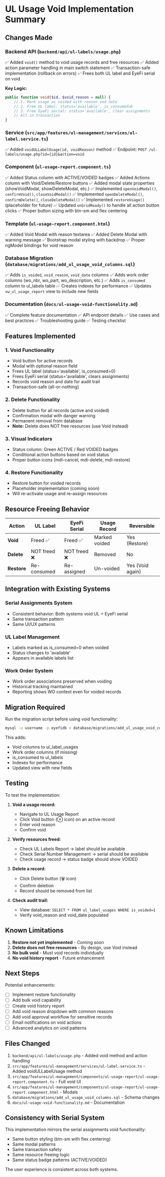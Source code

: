 # UL Usage Void Implementation Summary

## Changes Made

### Backend API (`backend/api/ul-labels/usage.php`)
✅ Added `void()` method to void usage records and free resources
✅ Added action parameter handling in main switch statement
✅ Transaction-safe implementation (rollback on errors)
✅ Frees both UL label and EyeFi serial on void

**Key Logic:**
```php
public function void($id, $void_reason = null) {
    // 1. Mark usage as voided with reason and date
    // 2. Free UL label: status='available', is_consumed=0
    // 3. Free EyeFi serial: status='available', clear assignments
    // All in transaction
}
```

### Service (`src/app/features/ul-management/services/ul-label.service.ts`)
✅ Added `voidULLabelUsage(id, voidReason)` method
✅ Endpoint: `POST /ul-labels/usage.php?id={id}&action=void`

### Component (`ul-usage-report.component.ts`)
✅ Added Status column with ACTIVE/VOIDED badges
✅ Added Actions column with Void/Delete/Restore buttons
✅ Added modal state properties (showVoidModal, showDeleteModal, etc.)
✅ Implemented `openVoidModal()`, `confirmVoid()`, `closeVoidModal()`
✅ Implemented `openDeleteModal()`, `confirmDelete()`, `closeDeleteModal()`
✅ Implemented `restoreUsage()` (placeholder for future)
✅ Updated `onGridReady()` to handle all action button clicks
✅ Proper button sizing with btn-sm and flex centering

### Template (`ul-usage-report.component.html`)
✅ Added Void Modal with reason textarea
✅ Added Delete Modal with warning message
✅ Bootstrap modal styling with backdrop
✅ Proper ngModel bindings for void reason

### Database Migration (`database/migrations/add_ul_usage_void_columns.sql`)
✅ Adds `is_voided`, `void_reason`, `void_date` columns
✅ Adds work order columns (wo_nbr, wo_part, wo_description, etc.)
✅ Adds `is_consumed` column to ul_labels table
✅ Creates indexes for performance
✅ Updates `vw_ul_usage_report` view to include new fields

### Documentation (`docs/ul-usage-void-functionality.md`)
✅ Complete feature documentation
✅ API endpoint details
✅ Use cases and best practices
✅ Troubleshooting guide
✅ Testing checklist

## Features Implemented

### 1. Void Functionality
- Void button for active records
- Modal with optional reason field
- Frees UL label (status='available', is_consumed=0)
- Frees EyeFi serial (status='available', clears assignments)
- Records void reason and date for audit trail
- Transaction-safe (all-or-nothing)

### 2. Delete Functionality
- Delete button for all records (active and voided)
- Confirmation modal with danger warning
- Permanent removal from database
- **Note:** Delete does NOT free resources (use Void instead)

### 3. Visual Indicators
- Status column: Green ACTIVE / Red VOIDED badges
- Conditional action buttons based on void status
- Proper button icons (mdi-cancel, mdi-delete, mdi-restore)

### 4. Restore Functionality
- Restore button for voided records
- Placeholder implementation (coming soon)
- Will re-activate usage and re-assign resources

## Resource Freeing Behavior

| Action | UL Label | EyeFi Serial | Usage Record | Reversible |
|--------|----------|--------------|--------------|------------|
| **Void** | Freed ✅ | Freed ✅ | Marked voided | Yes (Restore) |
| **Delete** | NOT freed ❌ | NOT freed ❌ | Removed | No |
| **Restore** | Re-consumed | Re-assigned | Un-voided | Yes (Void again) |

## Integration with Existing Systems

### Serial Assignments System
- Consistent behavior: Both systems void UL + EyeFi serial
- Same transaction pattern
- Same UI/UX patterns

### UL Label Management
- Labels marked as is_consumed=0 when voided
- Status changes to 'available'
- Appears in available labels list

### Work Order System
- Work order associations preserved when voiding
- Historical tracking maintained
- Reporting shows WO context even for voided records

## Migration Required

Run the migration script before using void functionality:

```bash
mysql -u username -p eyefidb < database/migrations/add_ul_usage_void_columns.sql
```

This adds:
- Void columns to ul_label_usages
- Work order columns (if missing)
- is_consumed to ul_labels
- Indexes for performance
- Updated view with new fields

## Testing

To test the implementation:

1. **Void a usage record:**
   - Navigate to UL Usage Report
   - Click Void button (⊗ icon) on an active record
   - Enter void reason
   - Confirm void

2. **Verify resources freed:**
   - Check UL Labels Report → label should be available
   - Check Serial Number Management → serial should be available
   - Check usage record → status badge should show VOIDED

3. **Delete a record:**
   - Click Delete button (🗑 icon)
   - Confirm deletion
   - Record should be removed from list

4. **Check audit trail:**
   - View database: `SELECT * FROM ul_label_usages WHERE is_voided=1`
   - Verify void_reason and void_date populated

## Known Limitations

1. **Restore not yet implemented** - Coming soon
2. **Delete does not free resources** - By design, use Void instead
3. **No bulk void** - Must void records individually
4. **No void history report** - Future enhancement

## Next Steps

Potential enhancements:
- [ ] Implement restore functionality
- [ ] Add bulk void capability
- [ ] Create void history report
- [ ] Add void reason dropdown with common reasons
- [ ] Add void approval workflow for sensitive records
- [ ] Email notifications on void actions
- [ ] Advanced analytics on void patterns

## Files Changed

1. `backend/api/ul-labels/usage.php` - Added void method and action handling
2. `src/app/features/ul-management/services/ul-label.service.ts` - Added voidULLabelUsage method
3. `src/app/features/ul-management/components/ul-usage-report/ul-usage-report.component.ts` - Full void UI
4. `src/app/features/ul-management/components/ul-usage-report/ul-usage-report.component.html` - Modals
5. `database/migrations/add_ul_usage_void_columns.sql` - Schema changes
6. `docs/ul-usage-void-functionality.md` - Documentation

## Consistency with Serial System

This implementation mirrors the serial assignments void functionality:
- Same button styling (btn-sm with flex centering)
- Same modal patterns
- Same transaction safety
- Same resource freeing logic
- Same status badge patterns (ACTIVE/VOIDED)

The user experience is consistent across both systems.
